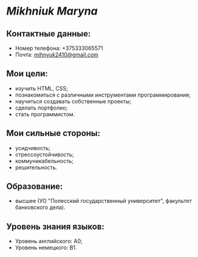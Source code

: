 # ***Mikhniuk Maryna***
 
## **Контактные данные:**
* Номер телефона: +375333065571
* Почта: mihnyuk2410@gmail.com
## **Мои цели:**
* изучить HTML, CSS;
* познакомиться с различными инструментами программирования;
* научиться создавать собственные проекты;
* сделать портфолио;
* стать программистом.
## **Мои сильные стороны:**
 * усидчивость; 
 * стрессоустойчивость;
 * коммуникабельность;
 * решительность.
## **Образование:**
* высшее (УО "Полесский государственный университет", факультет банковского дела). 
## **Уровень знания языков:**
* Уровень английского: А0;
* Уровень немецкого: B1.






